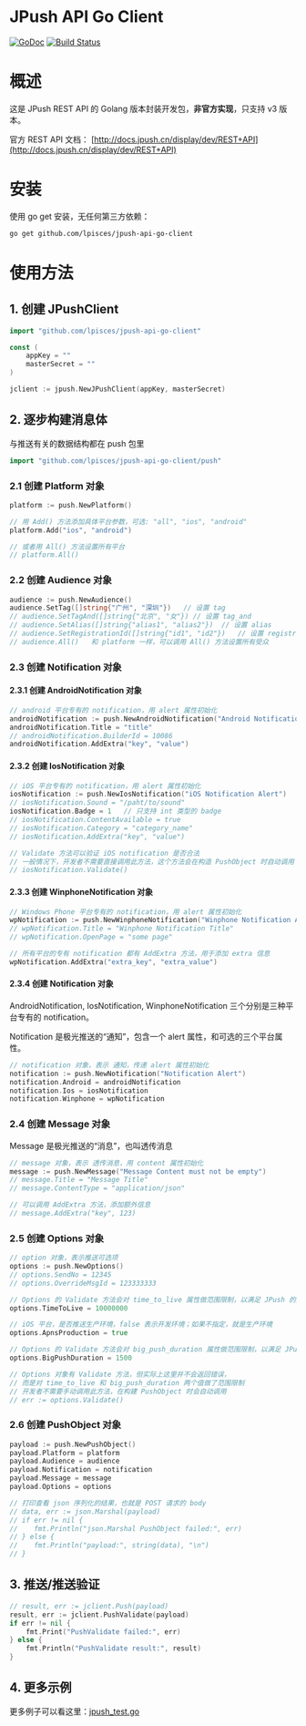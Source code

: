 JPush API Go Client
====================

[![GoDoc](https://godoc.org/github.com/lpisces/jpush-api-go-client?status.svg)](https://godoc.org/github.com/lpisces/jpush-api-go-client) [![Build Status](https://travis-ci.org/lpisces/jpush-api-go-client.svg?branch=master)](https://travis-ci.org/lpisces/jpush-api-go-client)

# 概述

这是 JPush REST API 的 Golang 版本封装开发包，**非官方实现**，只支持 v3 版本。

官方 REST API 文档： [http://docs.jpush.cn/display/dev/REST+API](http://docs.jpush.cn/display/dev/REST+API)

# 安装

使用 go get 安装，无任何第三方依赖：

```sh
go get github.com/lpisces/jpush-api-go-client
```

# 使用方法

## 1. 创建 JPushClient

```go
import "github.com/lpisces/jpush-api-go-client"

const (
    appKey = ""
    masterSecret = ""
)

jclient := jpush.NewJPushClient(appKey, masterSecret)
```

## 2. 逐步构建消息体

与推送有关的数据结构都在 push 包里

```go
import "github.com/lpisces/jpush-api-go-client/push"
```

### 2.1 创建 Platform 对象

```go
platform := push.NewPlatform()

// 用 Add() 方法添加具体平台参数，可选: "all", "ios", "android"
platform.Add("ios", "android")

// 或者用 All() 方法设置所有平台
// platform.All()
```

### 2.2 创建 Audience 对象

```go
audience := push.NewAudience()
audience.SetTag([]string{"广州", "深圳"})   // 设置 tag
// audience.SetTagAnd([]string{"北京", "女"}) // 设置 tag_and
// audience.SetAlias([]string{"alias1", "alias2"})  // 设置 alias
// audience.SetRegistrationId([]string{"id1", "id2"})   // 设置 registration_id
// audience.All()   和 platform 一样，可以调用 All() 方法设置所有受众
```

### 2.3 创建 Notification 对象

#### 2.3.1 创建 AndroidNotification 对象

```go
// android 平台专有的 notification，用 alert 属性初始化
androidNotification := push.NewAndroidNotification("Android Notification Alert")
androidNotification.Title = "title"
// androidNotification.BuilderId = 10086
androidNotification.AddExtra("key", "value")
```

#### 2.3.2 创建 IosNotification 对象

```go
// iOS 平台专有的 notification，用 alert 属性初始化
iosNotification := push.NewIosNotification("iOS Notification Alert")
// iosNotification.Sound = "/paht/to/sound"
iosNotification.Badge = 1   // 只支持 int 类型的 badge
// iosNotification.ContentAvailable = true
// iosNotification.Category = "category_name"
// iosNotification.AddExtra("key", "value")

// Validate 方法可以验证 iOS notification 是否合法
// 一般情况下，开发者不需要直接调用此方法，这个方法会在构造 PushObject 时自动调用
// iosNotification.Validate()
```

#### 2.3.3 创建 WinphoneNotification 对象

```go
// Windows Phone 平台专有的 notification，用 alert 属性初始化
wpNotification := push.NewWinphoneNotification("Winphone Notification Alert")
// wpNotification.Title = "Winphone Notification Title"
// wpNotification.OpenPage = "some page"

// 所有平台的专有 notification 都有 AddExtra 方法，用于添加 extra 信息
wpNotification.AddExtra("extra_key", "extra_value")
```

#### 2.3.4 创建 Notification 对象

AndroidNotification, IosNotification, WinphoneNotification 三个分别是三种平台专有的 notification。

Notification 是极光推送的“通知”，包含一个 alert 属性，和可选的三个平台属性。

```go
// notification 对象，表示 通知，传递 alert 属性初始化
notification := push.NewNotification("Notification Alert")
notification.Android = androidNotification
notification.Ios = iosNotification
notification.Winphone = wpNotification
```

### 2.4 创建 Message 对象

Message 是极光推送的“消息”，也叫透传消息

```go
// message 对象，表示 透传消息，用 content 属性初始化
message := push.NewMessage("Message Content must not be empty")
// message.Title = "Message Title"
// message.ContentType = "application/json"

// 可以调用 AddExtra 方法，添加额外信息
// message.AddExtra("key", 123)
```

### 2.5 创建 Options 对象

```go
// option 对象，表示推送可选项
options := push.NewOptions()
// options.SendNo = 12345
// options.OverrideMsgId = 123333333

// Options 的 Validate 方法会对 time_to_live 属性做范围限制，以满足 JPush 的规范
options.TimeToLive = 10000000

// iOS 平台，是否推送生产环境，false 表示开发环境；如果不指定，就是生产环境
options.ApnsProduction = true

// Options 的 Validate 方法会对 big_push_duration 属性做范围限制，以满足 JPush 的规范
options.BigPushDuration = 1500

// Options 对象有 Validate 方法，但实际上这里并不会返回错误，
// 而是对 time_to_live 和 big_push_duration 两个值做了范围限制
// 开发者不需要手动调用此方法，在构建 PushObject 时会自动调用
// err := options.Validate()
```

### 2.6 创建 PushObject 对象

```go
payload := push.NewPushObject()
payload.Platform = platform
payload.Audience = audience
payload.Notification = notification
payload.Message = message
payload.Options = options

// 打印查看 json 序列化的结果，也就是 POST 请求的 body
// data, err := json.Marshal(payload)
// if err != nil {
//    fmt.Println("json.Marshal PushObject failed:", err)
// } else {
//    fmt.Println("payload:", string(data), "\n")
// }
```

## 3. 推送/推送验证

```go
// result, err := jclient.Push(payload)
result, err := jclient.PushValidate(payload)
if err != nil {
    fmt.Print("PushValidate failed:", err)
} else {
    fmt.Println("PushValidate result:", result)
}
```

## 4. 更多示例

更多例子可以看这里：[jpush_test.go](jpush_test.go)
